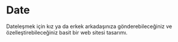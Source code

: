 # Date
Dateleşmek için kız ya da erkek arkadaşınıza gönderebileceğiniz ve özelleştirebileceğiniz basit bir web sitesi tasarımı.
